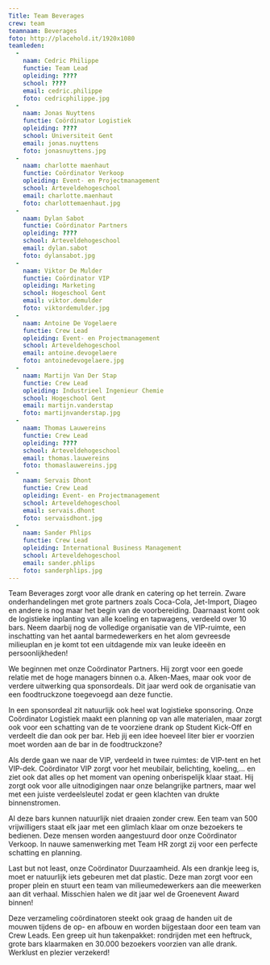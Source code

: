 ```yaml
---
Title: Team Beverages
crew: team
teamnaam: Beverages
foto: http://placehold.it/1920x1080
teamleden:
  -
    naam: Cedric Philippe
    functie: Team Lead
    opleiding: ????
    school: ????
    email: cedric.philippe
    foto: cedricphilippe.jpg
  -
    naam: Jonas Nuyttens
    functie: Coördinator Logistiek
    opleiding: ????
    school: Universiteit Gent
    email: jonas.nuyttens
    foto: jonasnuyttens.jpg
  -
    naam: charlotte maenhaut
    functie: Coördinator Verkoop
    opleiding: Event- en Projectmanagement
    school: Arteveldehogeschool
    email: charlotte.maenhaut
    foto: charlottemaenhaut.jpg
  -
    naam: Dylan Sabot
    functie: Coördinator Partners
    opleiding: ????
    school: Arteveldehogeschool
    email: dylan.sabot
    foto: dylansabot.jpg
  -
    naam: Viktor De Mulder
    functie: Coördinator VIP
    opleiding: Marketing
    school: Hogeschool Gent
    email: viktor.demulder
    foto: viktordemulder.jpg
  -
    naam: Antoine De Vogelaere
    functie: Crew Lead
    opleiding: Event- en Projectmanagement
    school: Arteveldehogeschool
    email: antoine.devogelaere
    foto: antoinedevogelaere.jpg
  -
    naam: Martijn Van Der Stap
    functie: Crew Lead
    opleiding: Industrieel Ingenieur Chemie
    school: Hogeschool Gent
    email: martijn.vanderstap
    foto: martijnvanderstap.jpg
  -
    naam: Thomas Lauwereins
    functie: Crew Lead
    opleiding: ????
    school: Arteveldehogeschool
    email: thomas.lauwereins
    foto: thomaslauwereins.jpg
  -
    naam: Servais Dhont
    functie: Crew Lead
    opleiding: Event- en Projectmanagement
    school: Arteveldehogeschool
    email: servais.dhont
    foto: servaisdhont.jpg
  -
    naam: Sander Phlips
    functie: Crew Lead
    opleiding: International Business Management
    school: Arteveldehogeschool
    email: sander.phlips
    foto: sanderphlips.jpg
---
```


Team Beverages zorgt voor alle drank en catering op het terrein. Zware onderhandelingen met grote partners zoals Coca-Cola, Jet-Import, Diageo en andere is nog maar het begin van de voorbereiding. Daarnaast komt ook de logistieke inplanting van alle koeling en tapwagens, verdeeld over 10 bars. Neem daarbij nog de volledige organisatie van de VIP-ruimte, een inschatting van het aantal barmedewerkers en het alom gevreesde milieuplan en je komt tot een uitdagende mix van leuke ideeën en persoonlijkheden!


We beginnen met onze Coördinator Partners. Hij zorgt voor een goede relatie met de hoge managers binnen o.a. Alken-Maes, maar ook voor de verdere uitwerking qua sponsordeals. Dit jaar werd ook de organisatie van een foodtruckzone toegevoegd aan deze functie.


In een sponsordeal zit natuurlijk ook heel wat logistieke sponsoring. Onze Coördinator Logistiek maakt een planning op van alle materialen, maar zorgt ook voor een schatting van de te voorziene drank op Student Kick-Off en verdeelt die dan ook per bar. Heb jij een idee hoeveel liter bier er voorzien moet worden aan de bar in de foodtruckzone?


Als derde gaan we naar de VIP, verdeeld in twee ruimtes: de VIP-tent en het VIP-dek. Coördinator VIP zorgt voor het meubilair, belichting, koeling,… en ziet ook dat alles op het moment van opening onberispelijk klaar staat. Hij zorgt ook voor alle uitnodigingen naar onze belangrijke partners, maar wel met een juiste verdeelsleutel zodat er geen klachten van drukte binnenstromen.


Al deze bars kunnen natuurlijk niet draaien zonder crew. Een team van 500 vrijwilligers staat elk jaar met een glimlach klaar om onze bezoekers te bedienen. Deze mensen worden aangestuurd door onze Coördinator Verkoop. In nauwe samenwerking met Team HR zorgt zij voor een perfecte schatting en planning.


Last but not least, onze Coördinator Duurzaamheid. Als een drankje leeg is, moet er natuurlijk iets gebeuren met dat plastic. Deze man zorgt voor een proper plein en stuurt een team van milieumedewerkers aan die meewerken aan dit verhaal. Misschien halen we dit jaar wel de Groenevent Award binnen!


Deze verzameling coördinatoren steekt ook graag de handen uit de mouwen tijdens de op- en afbouw en worden bijgestaan door een team van Crew Leads. Een greep uit hun takenpakket: rondrijden met een heftruck, grote bars klaarmaken en 30.000 bezoekers voorzien van alle drank. Werklust en plezier verzekerd!
